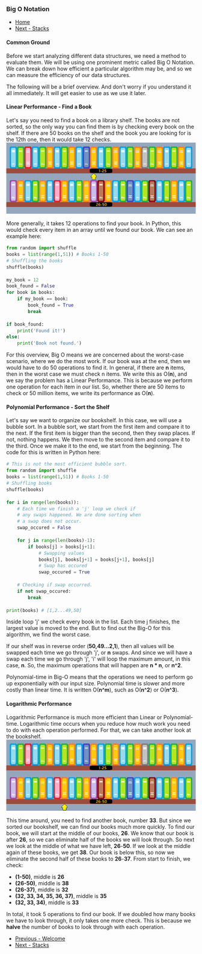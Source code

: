 ### Big O Notation

- [Home](0-Welcome.md)
- [Next - Stacks](1-Stacks.md)

#### Common Ground
Before we start analyzing different data structures, we need a method to evaluate them. We will be using one prominent metric called Big O Notation. We can break down how efficient a particular algorithm may be, and so we can measure the efficiency of our data structures.

The following will be a brief overview. And don't worry if you understand it all immediately. It will get easier to use as we use it later.

#### Linear Performance - Find a Book
Let's say you need to find a book on a library shelf. The books are not sorted, so the only way you can find them is by checking every book on the shelf.
If there are 50 books on the shelf and the book you are looking for is the 12th one, then it would take 12 checks. 
![](./images/bookshelf12.bmp)

More generally, it takes 12 operations to find your book. In Python, this would check every item in an array until we found our book. We can see an example here:
```python
from random import shuffle
books = list(range(1,51)) # Books 1-50
# Shuffling the books
shuffle(books)

my_book = 12
book_found = False
for book in books:
    if my_book == book:
        book_found = True
        break

if book_found:
    print('Found it!')
else:
    print('Book not found.')
```
For this overview, Big O means we are concerned about the worst-case scenario, where we do the most work. If our book was at the end, then we would have to do 50 operations to find it.
In general, if there are **n** items, then in the worst case we must check n items. We write this as O(**n**), and we say the problem has a Linear Performance. This is because we perform one operation for each item in our list. So, whether there are 50 items to check or 50 million items, we write its performance as O(**n**).

#### Polynomial Performance - Sort the Shelf
Let's say we want to organize our bookshelf. In this case, we will use a bubble sort. In a bubble sort, we start from the first item and compare it to the next. If the first item is bigger than the second, then they swap places. If not, nothing happens. We then move to the second item and compare it to the third. Once we make it to the end, we start from the beginning. The code for this is written in Python here:
```python
# This is not the most efficient bubble sort.
from random import shuffle
books = list(range(1,51)) # Books 1-50
# Shuffling books
shuffle(books)

for i in range(len(books)):
    # Each time we finish a 'j' loop we check if
    # any swaps happened. We are done sorting when
    # a swap does not occur.
    swap_occured = False

    for j in range(len(books)-1):
        if books[j] > books[j+1]:
            # Swapping values
            books[j], books[j+1] = books[j+1], books[j]
            # Swap has occured
            swap_occured = True

    # Checking if swap occurred.
    if not swap_occured:
        break

print(books) # [1,2...49,50]
```
Inside loop 'j' we check every book in the list. Each time j finishes, the largest value is moved to the end. But to find out the Big-O for this algorithm, we find the worst case. 

If our shelf was in reverse order (**50,49...2,1**), then all values will be swapped each time we go through 'j', or **n** swaps. And since we will have a swap each time we go through 'j', 'i' will loop the maximum amount, in this case, **n**. So, the maximum operations that will happen are **n * n**, or **n^2**.

Polynomial-time in Big-O means that the operations we need to perform go up exponentially with our input size. Polynomial time is slower and more costly than linear time. It is written O(**n^m**), such as O(**n^2**) or O(**n^3**).

#### Logarithmic Performance

Logarithmic Performance is much more efficient than Linear or Polynomial-time. Logarithmic time occurs when you reduce how much work you need to do with each operation performed. For that, we can take another look at the bookshelf.
![](./images/bookshelf50.bmp)

This time around, you need to find another book, number **33**. But since we sorted our bookshelf, we can find our books much more quickly. To find our book, we will start at the middle of our books, **26**. We know that our book is after **26**, so we can eliminate half of the books we will look through. So next we look at the middle of what we have left, **26**-**50**. If we look at the middle again of these books, we get **38**. Our book is below this, so now we eliminate the second half of these books to **26**-**37**. From start to finish, we check:
- **(1-50)**, middle is **26**
- **(26-50)**, middle is **38**
- **(26-37)**, middle is **32**
- **(32, 33, 34, 35, 36, 37)**, middle is **35**
- **(32, 33, 34)**, middle is **33**

In total, it took 5 operations to find our book. If we doubled how many books we have to look through, it only takes one more check. This is because we **halve** the number of books to look through with each operation.

- [Previous - Welcome](0-Welcome.md)
- [Next - Stacks](1-Stacks.md)
